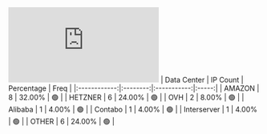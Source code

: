 ![Diagramm](https://github.com/obajay/StateSync-snapshots/blob/main/Projects/Medibloc/1/README.md)
| Data Center | IP Count | Percentage | Freq |
|:------------:|:--------:|:-----------:|:-----:|
| AMAZON | 8 | 32.00% | 🟢 |
| HETZNER | 6 | 24.00% | 🟢 |
| OVH | 2 | 8.00% | 🟢 |
| Alibaba | 1 | 4.00% | 🟢 |
| Contabo | 1 | 4.00% | 🟢 |
| Interserver | 1 | 4.00% | 🟢 |
| OTHER | 6 | 24.00% | 🟢 |
